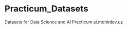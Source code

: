 # Practicum_Datasets
Datasets for Data Science and AI Practicum 
[ai.mohirdev.uz](https://ai.mohirdev.uz/)
